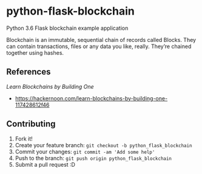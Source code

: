 # python-flask-blockchain
Python 3.6 Flask blockchain example application

Blockchain is an immutable, sequential chain of records called Blocks.
They can contain transactions, files or any data you like, really.
They’re chained together using hashes.


## References
*Learn Blockchains by Building One*
- https://hackernoon.com/learn-blockchains-by-building-one-117428612f46


## Contributing

1. Fork it!
2. Create your feature branch: `git checkout -b python_flask_blockchain`
3. Commit your changes: `git commit -am 'Add some help'`
4. Push to the branch: `git push origin python_flask_blockchain`
5. Submit a pull request :D
